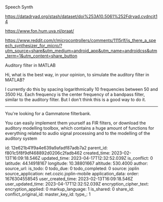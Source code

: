 Speech Synth

https://datadryad.org/stash/dataset/doi%253A10.5061%252Fdryad.cvdncjt14



https://www.fon.hum.uva.nl/praat/

https://www.reddit.com/r/microcontrollers/comments/1115rlf/is_there_a_speech_synthesizer_for_micro/?utm_source=share&utm_medium=android_app&utm_name=androidcss&utm_term=1&utm_content=share_button

Auditory filter in MATLAB

Hi, what is the best way, in your opinion, to simulate the auditory filter in MATLAB?

I currently do this by spacing logarithmically 10 frequencies between 50 and 3500 Hz. Each frequency is the center frequency of a bandpass filter, similar to the auditory filter. But I don't think this is a good way to do it.

---

You're looking for a Gammatone filterbank.

You can easily implement them yourself as FIR filters, or download the auditory modelling toolbox, which contains a huge amount of functions for everything related to audio signal processing and to the modelling of the auditory system

id: 12e621b41f9a4e639a9afadf87adb7a2
parent_id: f801c5f8f9df468892d0206c2fadb462
created_time: 2023-02-13T16:09:18.546Z
updated_time: 2023-04-17T12:32:52.039Z
is_conflict: 0
latitude: 44.14918167
longitude: 10.38801667
altitude: 530.4000
author: 
source_url: 
is_todo: 0
todo_due: 0
todo_completed: 0
source: joplin
source_application: net.cozic.joplin-mobile
application_data: 
order: 1676304558545
user_created_time: 2023-02-13T16:09:18.546Z
user_updated_time: 2023-04-17T12:32:52.039Z
encryption_cipher_text: 
encryption_applied: 0
markup_language: 1
is_shared: 0
share_id: 
conflict_original_id: 
master_key_id: 
type_: 1